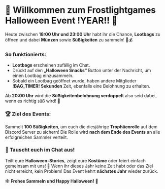 # 🎃 Willkommen zum **Frostlightgames Halloween Event !YEAR!!** 👻
Heute zwischen **18:00 Uhr und 23:00 Uhr** habt ihr die Chance, **Lootbags** zu öffnen und dabei **Münzen** sowie **Süßigkeiten** zu sammeln! 🍬💰
### So funktionierts:
* **Lootbags** erscheinen zufällig im Chat.
* Drückt auf den **„Halloween Snacks“** Button unter der Nachricht, um einen Lootbag einzusammeln.
* Sobald ein Lootbag geöffnet wurde, haben andere Mitglieder **!BAG_TIMER! Sekunden** Zeit, ebenfalls eine Belohnung zu erhalten.

Ab **20:00 Uhr** wird die **Süßigkeitenbelohnung verdoppelt** also seid dabei, wenn es richtig süß wird! 🍭
### 🏆 Ziel des Events:
Sammelt **100 Süßigkeiten**, um euch die diesjährige **Trophäenrolle** auf dem Discord Server zu sichern!
Die Rolle wird **nach dem Ende des Events** an alle erfolgreichen Sammler verteilt.
### 💬 **Tauscht euch im Chat aus!**
Teilt eure **Halloween-Stories**, zeigt eure **Kostüme** oder feiert einfach gemeinsam mit uns! 🎉
Wenn ihr dieses Jahr keine Zeit habt oder das Ziel nicht erreicht, kein Problem! Das Event kehrt **nächstes Jahr** wieder zurück.

🕸️ **Frohes Sammeln und Happy Halloween!** 🎃